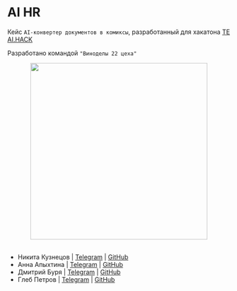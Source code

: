 # AI HR

Кейс `AI-конвертер документов в комиксы`, разработанный для хакатона [TE AI.HACK](http://te-ai-hack.ru/)

Разработано командой `"Виноделы 22 цеха"`

<div align="center">
  <img src="img/snr_logo.png" width=400px>
</div>

<br>

- Никита Кузнецов | [Telegram](https://t.me/sibirian_pioner) | [GitHub](https://github.com/nasfok)
- Анна Апыхтина | [Telegram](https://t.me/droyti) | [GitHub](https://github.com/Ann-ap)
- Дмитрий Буря | [Telegram](https://t.me/Bitmann0_0) | [GitHub](https://github.com/LostNepis)
- Глеб Петров | [Telegram](https://t.me/Karnnaq) | [GitHub](https://github.com/KarnnaGQ)
